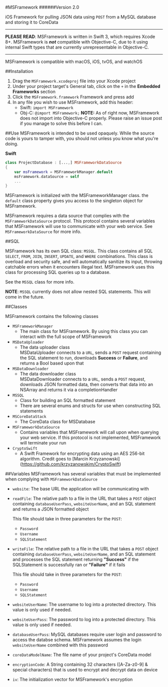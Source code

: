#MSFramework
######Version 2.0

iOS Framework for pulling JSON data using `POST` from a MySQL database and storing it to CoreData

---

**PLEASE READ**: MSFramework is written in Swift 3, which requires Xcode 8+.  MSFramework is _**not**_ compatible with Objective-C, due to it using internal Swift types that are currently unrepresentable in Objective-C.

---

MSFramework is compatible with macOS, iOS, tvOS, and watchOS

##Installation
1. Drag the `MSFramework.xcodeproj` file into your Xcode project
2. Under your project target's General tab, click on the `+` in the **Embedded Frameworks** section
3. Click the `MSFramework.framework` Framework and press add
4. In any file you wish to use MSFramework, add this header:
	* Swift: `import MSFramework`
	* Obj-C: `@import MSFramework;`  **NOTE:** As of right now, MSFramework does not import into Objective-C properly.  Please raise an issue post if you manage to solve this before I can.

##Use
MSFramework is intended to be used opaquely.  While the source code is yours to tamper with, you should not unless you know what you're doing.

**Swift**

```Swift
class ProjectDatabase : [...,] MSFrameworkDataSource
{
	var msFramework = MSFrameworkManager.default
	msFramework.dataSource = self
	...
}
```

MSFramework is initialized with the MSFrameworkManager class.  the `default` class property gives you access to the singleton object for MSFramework.

MSFramework requires a data source that complies with the `MSFrameworkDataSource` protocol.  This protocol contains several variables that MSFramework will use to communicate with your web service.  See `MSFrameworkDataSource` for more info.

##SQL

MSFramework has its own SQL class: `MSSQL`. This class contains all SQL `SELECT`, `FROM`, `JOIN`, `INSERT`, `UPDATE`, and `WHERE` combinations.  This class is overload and security safe, and will automatically sanitize its input, throwing catchable errors when it encounters illegal text. MSFramework uses this class for processing SQL queries up to a database.

See the `MSSQL` class for more info.

**NOTE**: `MSSQL` currently does not allow nested SQL statements.  This will come in the future.

##Classes

MSFramework contains the following classes

* `MSFrameworkManager`
	* The main class for MSFramework.  By using this class you can interact with the full scope of MSFramework
* `MSDataUploader`
	* The data uploader class<br>MSDataUploader connects to a `URL`, sends a `POST` request containing the SQL statement to run, downloads **Success** or **Failure**, and returns a Bool based upon that
* `MSDataDownloader`
	* The data downloader class<br>MSDataDownloader connects to a `URL`, sends a `POST` request, downloads JSON formatted data, then converts that data into an NSArray and returns it via a completionHandler
* `MSSQL`
	* Class for building an SQL formatted statement
	* There are several enums and structs for use when constructing SQL statements
* `MSCoreDataStack`
	* The CoreData class for MSDatabase
* `MSFrameworkDataSource`
	* Contains variables that MSFramework will call upon when querying your web service.  If this protocol is not implemented, MSFramework will terminate your run 
* `CryptoSwift`
	* A Swift Framework for encrypting data using an AES 256-bit algorithm.  Credit goes to [Marcin Krzyzanowski] (https://github.com/krzyzanowskim/CryptoSwift)


##Variables
MSFramework has several variables that must be implemented when complying with `MSFrameworkDataSource`

* `website`: The base URL the application will be communicating with

* `readFile`: The relative path to a file in the URL that takes a `POST` object containing `databaseUserPass`, `websiteUserName`, and an SQL statement and returns a JSON formatted object
     
     This file should take in three parameters for the `POST`:
     * `Password`
     * `Username`
     * `SQLStatement`
* `writeFile`: The relative path to a file in the URL that takes a `POST` object containing `databaseUserPass`, `websiteUserName`, and an SQL statement and processes the SQL statement returning **"Success"** if the SQLStatement is successfully ran or **"Failure"** if it fails
     
     This file should take in three parameters for the `POST`:
     * `Password`
     * `Username`
     * `SQLStatement`
* `websiteUserName`: The username to log into a protected directory.  This value is only used if needed.
* `websiteUserPass`: The password to log into a protected directory.  This value is only used if needed.
* `databaseUserPass`: MySQL databases require user login and password to access the databse schema.  MSFramework assumes the login `websiteUserName` combined with this password
* `coreDataModelName`: The file name of your project's CoreData model
* `encryptionCode`: A String containing 32 characters ([A-Za-z0-9] & special characters) that is used to encrypt and decrypt data on device
* `iv`: The initialization vector for MSFramework's encryption